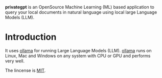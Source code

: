 
**privategpt** is an OpenSource Machine Learning (ML) based application to
query your local documents in natural language using local large Language
Models (LLM). 

# Introduction

It uses [ollama](https://ollama.com) for running Large Language Models (LLM).
[ollama](https://ollama.com) runs on Linux, Mac and Windows on any system 
with CPU or GPU and performs very well.

The lincense is [MIT](#license).
